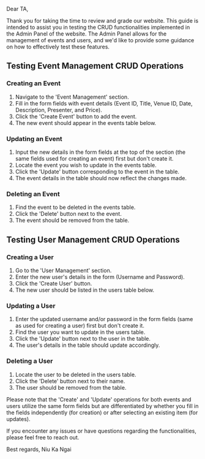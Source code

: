 Dear TA,

Thank you for taking the time to review and grade our website. This guide is intended to assist you in testing the CRUD functionalities implemented in the Admin Panel of the website. The Admin Panel allows for the management of events and users, and we'd like to provide some guidance on how to effectively test these features.

## Testing Event Management CRUD Operations

### Creating an Event
1. Navigate to the 'Event Management' section.
2. Fill in the form fields with event details (Event ID, Title, Venue ID, Date, Description, Presenter, and Price).
3. Click the 'Create Event' button to add the event.
4. The new event should appear in the events table below.

### Updating an Event
1. Input the new details in the form fields at the top of the section (the same fields used for creating an event) first but don't create it.
2. Locate the event you wish to update in the events table.
3. Click the 'Update' button corresponding to the event in the table.
4. The event details in the table should now reflect the changes made.

### Deleting an Event
1. Find the event to be deleted in the events table.
2. Click the 'Delete' button next to the event.
3. The event should be removed from the table.

## Testing User Management CRUD Operations

### Creating a User
1. Go to the 'User Management' section.
2. Enter the new user's details in the form (Username and Password).
3. Click the 'Create User' button.
4. The new user should be listed in the users table below.

### Updating a User
1. Enter the updated username and/or password in the form fields (same as used for creating a user) first but don't create it.
2. Find the user you want to update in the users table.
3. Click the 'Update' button next to the user in the table.
4. The user's details in the table should update accordingly.

### Deleting a User
1. Locate the user to be deleted in the users table.
2. Click the 'Delete' button next to their name.
3. The user should be removed from the table.

Please note that the 'Create' and 'Update' operations for both events and users utilize the same form fields but are differentiated by whether you fill in the fields independently (for creation) or after selecting an existing item (for updates).

If you encounter any issues or have questions regarding the functionalities, please feel free to reach out.

Best regards,
Niu Ka Ngai
